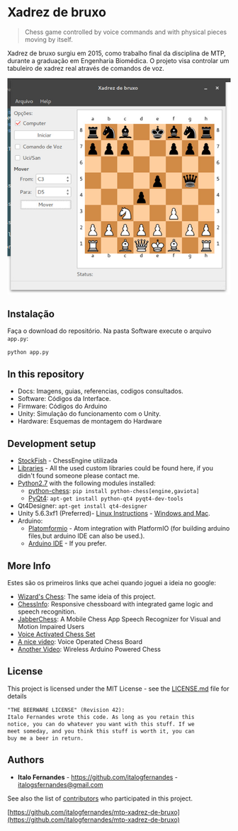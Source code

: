# Xadrez de bruxo
> Chess game controlled by voice commands and with physical pieces moving by itself.

Xadrez de bruxo surgiu em 2015, como trabalho final da disciplina de MTP,
durante a graduação em Engenharia Biomédica. O projeto visa controlar um
tabuleiro de xadrez real através de comandos de voz.

![](docs/screenshot.jpeg)

## Instalação
Faça o download do repositório.
Na pasta Software execute o arquivo ```app.py```:

```
python app.py
```

## In this repository

- Docs: Imagens, guias, referencias, codigos consultados.
- Software: Códigos da Interface.
- Firmware: Códigos do Arduino
- Unity: Simulação do funcionamento com o Unity.
- Hardware: Esquemas de montagem do Hardware

## Development setup

* [StockFish](https://stockfishchess.org/) - ChessEngine utilizada
* [Libraries](https://github.com/italogfernandes/libraries) - All the used custom libraries could be found here, if you didn't found someone please contact me.
* [Python2.7](https://www.python.org/downloads/) with the following modules installed:
    * [python-chess](https://pypi.python.org/pypi/python-chess): ``pip install python-chess[engine,gaviota]``
    * [PyQt4](https://sourceforge.net/projects/pyqt/): ``apt-get install python-qt4 pyqt4-dev-tools``
* Qt4Designer: ``apt-get install qt4-designer``    
* Unity 5.6.3xf1 (Preferred)- [Linux Instructions](https://forum.unity3d.com/threads/unity-on-linux-release-notes-and-known-issues.350256/) - [Windows and Mac](https://unity3d.com/).
* Arduino:
  *  [Platomformio](https://atom.io/packages/platomformio) - Atom integration with PlatformIO (for building arduino files,but arduino IDE can also be used.).
  * [Arduino IDE](www.arduino.cc) - If you prefer.

## More Info
Estes são os primeiros links que achei quando joguei a ideia no google:
* [Wizard's Chess](http://poe.olin.edu/poe2014/knights/): The same ideia of this project.
* [ChessInfo](https://pino.github.io/chessinfo.html): Responsive chessboard with integrated game logic and speech recognition.
* [JabberChess](https://cmusphinx.github.io/data/chess/ExtendedEssay.pdf): A Mobile Chess App Speech Recognizer for Visual and Motion Impaired Users
* [Voice Activated Chess Set](http://ideaexchange.uakron.edu/cgi/viewcontent.cgi?article=1356&context=honors_research_projects)
* [A nice video](https://www.youtube.com/watch?v=QEGJUZoUTCE): Voice Operated Chess Board
*  [Another Video](https://www.youtube.com/watch?v=dX37LFv8jWY): Wireless Arduino Powered Chess

## License

This project is licensed under the MIT License - see the [LICENSE.md](LICENSE.md) file for details

```
"THE BEERWARE LICENSE" (Revision 42):
Italo Fernandes wrote this code. As long as you retain this
notice, you can do whatever you want with this stuff. If we
meet someday, and you think this stuff is worth it, you can
buy me a beer in return.
```
## Authors

* **Italo Fernandes** - https://github.com/italogfernandes - italogsfernandes@gmail.com

See also the list of [contributors](https://github.com/italogfernandes/mtp-xadrez-de-bruxo/contributors) who participated in this project.

[https://github.com/italogfernandes/mtp-xadrez-de-bruxo](https://github.com/italogfernandes/mtp-xadrez-de-bruxo)
